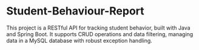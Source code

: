 # Student-Behaviour-Report
This project is a RESTful API for tracking student behavior, built with Java and Spring Boot. It supports CRUD operations and data filtering, managing data in a MySQL database with robust exception handling.
